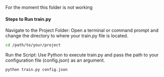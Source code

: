 For the moment this folder is not working

#### Steps to Run train.py
Navigate to the Project Folder: Open a terminal or command prompt and change the directory to where your train.py file is located.
```bash
cd /path/to/your/project
```
Run the Script: Use Python to execute train.py and pass the path to your configuration file (config.json) as an argument.
```bash
python train.py config.json
```